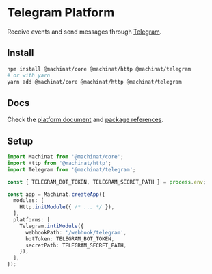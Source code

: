 # Telegram Platform

Receive events and send messages through [Telegram](https://developers.facebook.com/docs/telegram-platform/).

## Install

```bash
npm install @machinat/core @machinat/http @machinat/telegram
# or with yarn
yarn add @machinat/core @machinat/http @machinat/telegram
```

## Docs

Check the [platform document](https://machinat.com/docs/telegram-platform) and
[package references](https://machinat.com/api/modules/telegram.html).

## Setup

```ts
import Machinat from '@machinat/core';
import Http from '@machinat/http';
import Telegram from '@machinat/telegram';

const { TELEGRAM_BOT_TOKEN, TELEGRAM_SECRET_PATH } = process.env;

const app = Machinat.createApp({
  modules: [
    Http.initModule({ /* ... */ }),
  ],
  platforms: [
    Telegram.intiModule({
      webhookPath: '/webhook/telegram',
      botToken: TELEGRAM_BOT_TOKEN,
      secretPath: TELEGRAM_SECRET_PATH,
    }),
  ],
});
```
